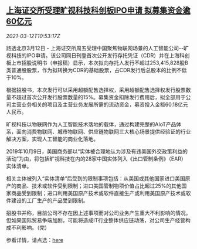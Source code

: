 <!--1615546453000-->
[上海证交所受理旷视科技科创板IPO申请 拟募集资金逾60亿元](https://cn.reuters.com/article/shanghai-exchange-megvii-ipo-0312-idCNKBS2B4186)
------

<div><i>2021-03-12T10:53:17Z</i></div><p>路透北京3月12日 - 上海证交所周五受理中国聚焦物联网场景的人工智能公司--旷视科技的IPO申请。该公司同日刊登首次公开发行存托凭证（CDR）并在上海科创板上市招股说明书（申报稿）显示，本次拟向存托人发行不超过253,415,828股B类普通股股票，作为拟转换为CDR的基础股票，占CDR发行后总股本的比例不低于10%。</p><p>根据招股书，本次发行可以采用超额配售选择权，采用超额配售选择权发行股票数量不超过首次公开发行股票数量的15%。募集资金扣除发行费用后，拟全部用于公司主营业务相关的项目及主营业务发展所需的流动资金，募资投入金额60.18亿元人民币。</p><p>旷视科技以物联网作为人工智能技术落地的载体，通过构建完整的AIoT产品体系，面向消费物联网、城市物联网、供应链物联网三大核心场景提供经验证的行业解决方案，实现人工智能的商业化落地。</p><p>2019年10月9日，美国商务部以“实体被合理地认为涉及有违美国外交政策利益的活动”为由，将包括旷视科技在内的28家中国实体列入《出口管制条例》（EAR）实体清单。</p><p>相关主体被列入“实体清单”后受到的限制事项包括：从美国或其他国家进口美国原产的商品、技术或软件受到限制；进口美国管制物项价值占比超过25%的其他国家商品受到限制；进口利用美国原产技术或软件直接生产或利用美国原产技术或软件建设的工厂生产的产品受到限制。</p><p>招股书并称，目前公司不存在因上述事项而对公司业务产生重大不利影响的情况。但如果国际贸易争端加剧，可能将造成IT行业整体供应链动荡，对公司生产经营构成不利影响。（完）</p><p>参看详情，请点选：<a href="http://static.sse.com.cn/stock/information/c/202103/bab29f856dc5431d931548cd27304d80.pdf">here</a></p>
